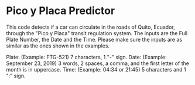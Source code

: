 # Pico y Placa Predictor
This code detects if a car can circulate in the roads of Quito, Ecuador, through the "Pico y Placa" transit regulation system. The inputs are the Full Plate Number, the Date and the Time. Please make sure the inputs are as similar as the ones shown in the examples.

Plate: (Example: FTG-521) 7 characters, 1 "-" sign.
Date: (Example: September 23, 2019) 3 words, 2 spaces, a comma, and the first letter of the month is in uppercase.
Time: (Example: 04:34 or 21:45) 5 characters and 1 ":" sign.
